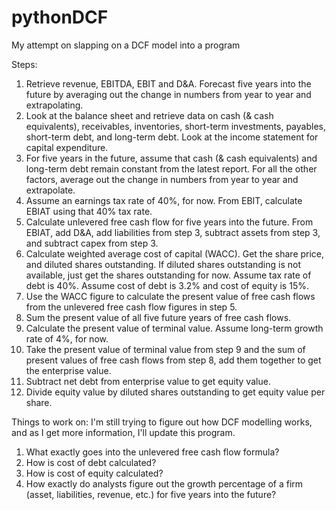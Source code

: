 # pythonDCF
My attempt on slapping on a DCF model into a program

Steps:
1. Retrieve revenue, EBITDA, EBIT and D&A. Forecast five years into the future by averaging out the change in numbers from year to year and extrapolating.
2. Look at the balance sheet and retrieve data on cash (& cash equivalents), receivables, inventories, short-term investments, payables, short-term debt, and long-term debt. Look at the income statement for capital expenditure.
3. For five years in the future, assume that cash (& cash equivalents) and long-term debt remain constant from the latest report. For all the other factors, average out the change in numbers from year to year and extrapolate.
4. Assume an earnings tax rate of 40%, for now. From EBIT, calculate EBIAT using that 40% tax rate.
5. Calculate unlevered free cash flow for five years into the future. From EBIAT, add D&A, add liabilities from step 3, subtract assets from step 3, and subtract capex from step 3.
6. Calculate weighted average cost of capital (WACC). Get the share price, and diluted shares outstanding. If diluted shares outstanding is not available, just get the shares outstanding for now. Assume tax rate of debt is 40%. Assume cost of debt is 3.2% and cost of equity is 15%.
7. Use the WACC figure to calculate the present value of free cash flows from the unlevered free cash flow figures in step 5.
8. Sum the present value of all five future years of free cash flows.
9. Calculate the present value of terminal value. Assume long-term growth rate of 4%, for now.
10. Take the present value of terminal value from step 9 and the sum of present values of free cash flows from step 8, add them together to get the enterprise value.
11. Subtract net debt from enterprise value to get equity value.
12. Divide equity value by diluted shares outstanding to get equity value per share.

Things to work on:
I'm still trying to figure out how DCF modelling works, and as I get more information, I'll update this program.

1. What exactly goes into the unlevered free cash flow formula?
2. How is cost of debt calculated?
3. How is cost of equity calculated?
4. How exactly do analysts figure out the growth percentage of a firm (asset, liabilities, revenue, etc.) for five years into the future?

